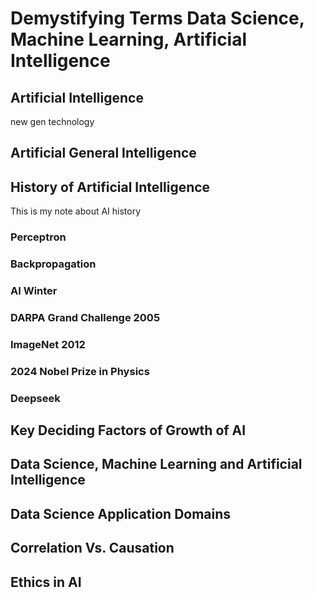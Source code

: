 # Demystifying Terms Data Science, Machine Learning, Artificial Intelligence
## Artificial Intelligence
new gen technology
## Artificial General Intelligence
## History of Artificial Intelligence
This is my note about AI history
### Perceptron
### Backpropagation
### AI Winter
### DARPA Grand Challenge 2005
### ImageNet 2012
### 2024 Nobel Prize in Physics
### Deepseek
## Key Deciding Factors of Growth of AI
## Data Science, Machine Learning and Artificial Intelligence
## Data Science Application Domains
## Correlation Vs. Causation
## Ethics in AI


